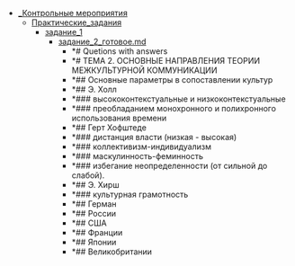 - <a href = "F:\Node_projects\Node_Way\NBase\_Md\_Index\_TGUniversitet\I_kurs\__DONE\Теория_и_практика_межкультурной_коммуникации_pdf\ТЕМА 2. ОСНОВНЫЕ НАПРАВЛЕНИЯ ТЕОРИИ МЕЖКУЛЬТУРНОЙ КОММУНИКАЦИИ\_Контрольные мероприятия\cat._Контрольные мероприятия\dir._Контрольные мероприятия.md">_Контрольные мероприятия</a>
    - <a href = "F:\Node_projects\Node_Way\NBase\_Md\_Index\_TGUniversitet\I_kurs\__DONE\Теория_и_практика_межкультурной_коммуникации_pdf\ТЕМА 2. ОСНОВНЫЕ НАПРАВЛЕНИЯ ТЕОРИИ МЕЖКУЛЬТУРНОЙ КОММУНИКАЦИИ\_Контрольные мероприятия\Практические_задания\cat.Практические_задания\dir.Практические_задания.md">Практические_задания</a>
        - <a href = "F:\Node_projects\Node_Way\NBase\_Md\_Index\_TGUniversitet\I_kurs\__DONE\Теория_и_практика_межкультурной_коммуникации_pdf\ТЕМА 2. ОСНОВНЫЕ НАПРАВЛЕНИЯ ТЕОРИИ МЕЖКУЛЬТУРНОЙ КОММУНИКАЦИИ\_Контрольные мероприятия\Практические_задания\задание_1\cat.задание_1\dir.задание_1.md">задание_1</a>
            - <a href = "F:\Node_projects\Node_Way\NBase\_Md\_Index\_TGUniversitet\I_kurs\__DONE\Теория_и_практика_межкультурной_коммуникации_pdf\ТЕМА 2. ОСНОВНЫЕ НАПРАВЛЕНИЯ ТЕОРИИ МЕЖКУЛЬТУРНОЙ КОММУНИКАЦИИ\_Контрольные мероприятия\Практические_задания\задание_1\задание_2_готовое.md">задание_2_готовое.md</a>
                - *# Quetions with answers
                - *# ТЕМА 2. ОСНОВНЫЕ НАПРАВЛЕНИЯ ТЕОРИИ МЕЖКУЛЬТУРНОЙ КОММУНИКАЦИИ
                - *## Основные параметры в сопоставлении культур
                - *## Э. Холл
                - *### высококонтекстуальные и низкоконтекстуальные
                - *### преобладанием монохронного и полихронного использования времени
                - *## Герт Хофштеде
                - *### дистанция власти   (низкая - высокая)
                - *### коллективизм-индивидуализм
                - *### маскулинность-феминность
                - *### избегание неопределенности (от сильной до слабой).  
                - *## Э. Хирш
                - *### культурная грамотность 
                - *## Герман
                - *## России 
                - *## США
                - *## Франции
                - *## Японии
                - *## Великобритании
        
    
